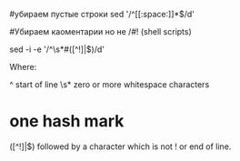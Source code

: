 #убираем пустые строки
sed '/^[[:space:]]*$/d' 

#Убираем каоментарии но не /#! (shell scripts)

sed -i -e '/^\s*#\([^!]\|$\)/d'

Where:

^ start of line
\s* zero or more whitespace characters
# one hash mark
\([^!]\|$\) followed by a character which is not ! or end of line.
